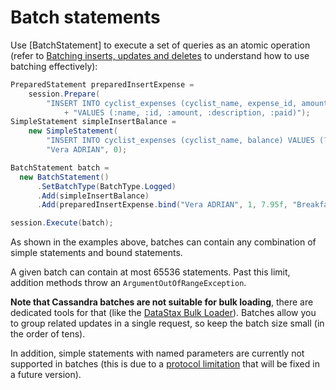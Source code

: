 # Batch statements

Use [BatchStatement] to execute a set of queries as an atomic operation (refer to [Batching inserts, updates and deletes][batch_dse] to understand how to use batching effectively):

```csharp
PreparedStatement preparedInsertExpense =
    session.Prepare(
        "INSERT INTO cyclist_expenses (cyclist_name, expense_id, amount, description, paid) "
            + "VALUES (:name, :id, :amount, :description, :paid)");
SimpleStatement simpleInsertBalance =
    new SimpleStatement(
        "INSERT INTO cyclist_expenses (cyclist_name, balance) VALUES (?, ?) IF NOT EXISTS",
        "Vera ADRIAN", 0);

BatchStatement batch =
  new BatchStatement()
      .SetBatchType(BatchType.Logged)
      .Add(simpleInsertBalance)
      .Add(preparedInsertExpense.bind("Vera ADRIAN", 1, 7.95f, "Breakfast", false));

session.Execute(batch);
```

As shown in the examples above, batches can contain any combination of simple statements and bound statements.

A given batch can contain at most 65536 statements. Past this limit, addition methods throw an `ArgumentOutOfRangeException`.

**Note that Cassandra batches are not suitable for bulk loading**, there are dedicated tools for that (like the [DataStax Bulk Loader][dsbulk]). Batches allow you to group related updates in a single request, so keep the batch size small (in the order of tens).

In addition, simple statements with named parameters are currently not supported in batches (this is due to a [protocol limitation][CASSANDRA-10246] that will be fixed in a future version).

[batch_dse]: http://docs.datastax.com/en/dse/6.7/cql/cql/cql_using/useBatch.html
[CASSANDRA-10246]: https://issues.apache.org/jira/browse/CASSANDRA-10246
[dsbulk]: https://docs.datastax.com/en/dsbulk/doc/
